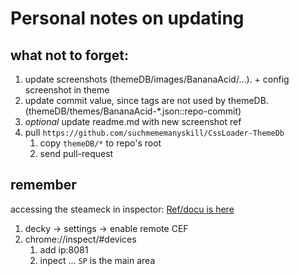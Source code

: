 # Personal notes on updating

## what not to forget:

1. update screenshots (themeDB/images/BananaAcid/...). + config screenshot in theme
2. update commit value, since tags are not used by themeDB. (themeDB/themes/BananaAcid-*.json::repo-commit)
3. *optional* update readme.md with new screenshot ref
4. pull `https://github.com/suchmememanyskill/CssLoader-ThemeDb`
    1. copy `themeDB/*` to repo's root
    2. send pull-request

## remember
accessing the steameck in inspector:
[Ref/docu is here](https://github.com/suchmememanyskill/CssLoader-ThemeDb)

1. decky -> settings -> enable remote CEF
2. chrome://inspect/#devices
    1. add ip:8081
    2. inpect ... `SP` is the main area
